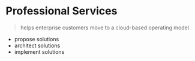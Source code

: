 # Professional Services

> helps enterprise customers move to a cloud-based operating model

- propose solutions
- architect solutions
- implement solutions